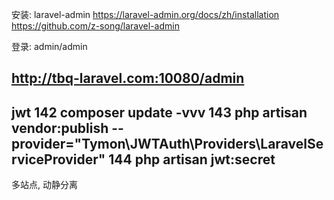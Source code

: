 安装: laravel-admin
https://laravel-admin.org/docs/zh/installation
https://github.com/z-song/laravel-admin

登录: admin/admin

http://tbq-laravel.com:10080/admin
------------
jwt
  142  composer update -vvv
  143  php artisan vendor:publish --provider="Tymon\JWTAuth\Providers\LaravelServiceProvider"
  144  php artisan jwt:secret
-------------

多站点, 动静分离